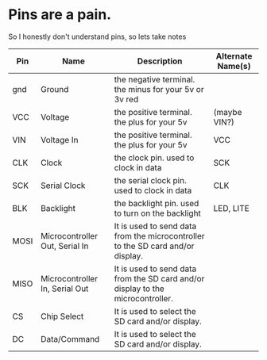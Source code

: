 Pins are a pain.
================

So I honestly don't understand pins, so lets take notes

| Pin | Name | Description                                  | Alternate Name(s) |
| --- | ---- |----------------------------------------------|-------------------|
|gnd|Ground| the negative terminal. the minus for your 5v or 3v red |                   |
|VCC|Voltage| the positive terminal. the plus for your 5v | (maybe VIN?)      |
|VIN|Voltage In| the positive terminal. the plus for your 5v | VCC               |
|CLK|Clock| the clock pin. used to clock in data | SCK               |
|SCK|Serial Clock| the serial clock pin. used to clock in data | CLK               |
|BLK|Backlight| the backlight pin. used to turn on the backlight | LED, LITE         |
|MOSI| Microcontroller Out, Serial In| It is used to send data from the microcontroller to the SD card and/or display.||
|MISO| Microcontroller In, Serial Out| It is used to send data from the SD card and/or display to the microcontroller.||
|CS|Chip Select| It is used to select the SD card and/or display.||
|DC|Data/Command| It is used to select the SD card and/or display.||
